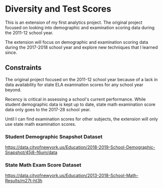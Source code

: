 # Diversity and Test Scores
This is an extension of my first analytics project. 
The original project focused on looking into demographic and examination scoring data during the 2011-12 school year. 

The extension will focus on demographic and examination scoring data during the 2017-2018 school year and explore new techniques that I learned since.

## Constraints
The original project focused on the 2011-12 school year because of a lack in data availability for state ELA examination scores for any school year beyond. 

Recency is critical in assessing a school's current performance. While student demographic data is kept up to date, state math examination score data only goes to the 2017-28 school year.

Until I can find examination scores for other subjects, the extension will only use state math examination scores.

### Student Demographic Snapshot Dataset
https://data.cityofnewyork.us/Education/2018-2019-School-Demographic-Snapshot/45j8-f6um/data
### State Math Exam Score Dataset
https://data.cityofnewyork.us/Education/2013-2018-School-Math-Results/m27t-ht3h
